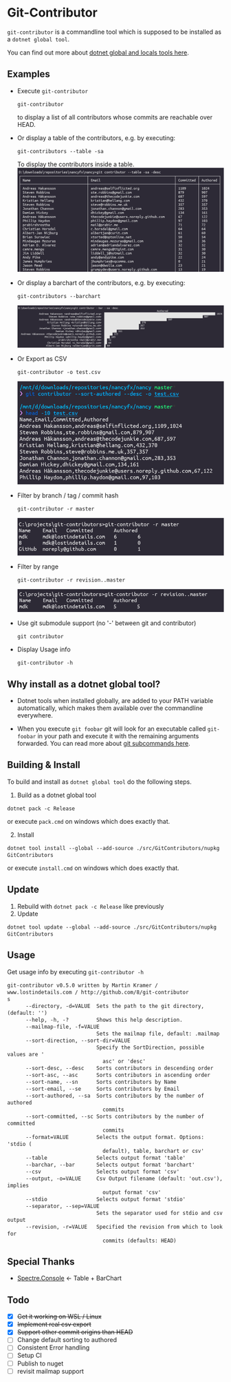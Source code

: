 # Git-Contributor

`git-contributor` is a commandline tool which is supposed to be installed as a `dotnet global tool`.

You can find out more about [dotnet global and locals tools here](https://docs.microsoft.com/en-us/dotnet/core/tools/global-tools).

## Examples
- Execute `git-contributor`
  ```
  git-contributor
  ```
  to display a list of all contributors whose commits are reachable over HEAD.

- Or display a table of the contributors, e.g. by executing:
  ```
  git-contributors --table -sa
  ```
  To display the contributors inside a table.
  ![table.png](./docs/screenshot-table.png)

- Or display a barchart of the contributors, e.g. by executing:
  ```
  git-contributors --barchart
  ```
  ![barchart.png](./docs/screenshot-barchart.png)

- Or Export as CSV
  ```
  git-contributor -o test.csv
  ```
  ![csv](./docs/screenshot-csv.png)

- Filter by branch / tag / commit hash
  ```
  git-contributor -r master
  ```
  ![filter by branch](./docs/screenshot-filter-by-branch.png)

- Filter by range
  ```
  git-contributor -r revision..master
  ```
  ![filter by range](./docs/screenshot-filter-by-range.png)

- Use git submodule support (no '-' between git and contributor)
  ```
  git contributor
  ```

- Display Usage info
  ```
  git-contributor -h
  ```

## Why install as a dotnet global tool?
- Dotnet tools when installed  globally, are added to your PATH variable automatically, which makes them available over the commandline everywhere.

- When you execute `git foobar` git will look for an executable called `git-foobar` in your path and execute it with the remaining arguments forwarded. You can read more about [git subcommands here](https://gitirc.eu/howto/new-command.html).

## Building & Install
To build and install as `dotnet global tool` do the following steps.

1. Build as a dotnet global tool
```
dotnet pack -c Release
```
or execute `pack.cmd` on windows which does exactly that.

2. Install
```
dotnet tool install --global --add-source ./src/GitContributors/nupkg GitContributors
```
or execute `install.cmd` on windows which does exactly that.

## Update
1. Rebuild with `dotnet pack -c Release` like previously
2. Update
```
dotnet tool update --global --add-source ./src/GitContributors/nupkg GitContributors
```

## Usage
Get usage info by executing `git-contributor -h`
```
git-contributor v0.5.0 written by Martin Kramer / www.lostindetails.com / http://github.com/8/git-contributor
s
      --directory, -d=VALUE  Sets the path to the git directory, (default: '')
      --help, -h, -?         Shows this help description.
      --mailmap-file, -f=VALUE
                             Sets the mailmap file, default: .mailmap
      --sort-direction, --sort-dir=VALUE
                             Specify the SortDirection, possible values are '
                               asc' or 'desc'
      --sort-desc, --desc    Sorts contributors in descending order
      --sort-asc, --asc      Sorts contributors in ascending order
      --sort-name, --sn      Sorts contributors by Name
      --sort-email, --se     Sorts contributors by Email
      --sort-authored, --sa  Sorts contributors by the number of authored
                               commits
      --sort-committed, --sc Sorts contributors by the number of committed
                               commits
      --format=VALUE         Selects the output format. Options: 'stdio (
                               default), table, barchart or csv'
      --table                Selects output format 'table'
      --barchar, --bar       Selects output format 'barchart'
      --csv                  Selects output format 'csv'
      --output, -o=VALUE     Csv Output filename (default: 'out.csv'), implies
                               output format 'csv'
      --stdio                Selects output format 'stdio'
      --separator, --sep=VALUE
                             Sets the separator used for stdio and csv output
      --revision, -r=VALUE   Specified the revision from which to look for
                               commits (defaults: HEAD)
```

## Special Thanks
- [Spectre.Console](https://spectreconsole.net) <- Table + BarChart

## Todo
- [x] ~~Get it working on WSL / Linux~~
- [x] ~~Implement real csv export~~
- [x] ~~Support other commit origins than HEAD~~
- [ ] Change default sorting to authored
- [ ] Consistent Error handling
- [ ] Setup CI
- [ ] Publish to nuget
- [ ] revisit mailmap support